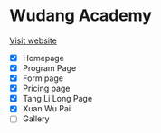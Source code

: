 # Wudang Academy

[Visit website](https://tchret.github.io/wudang)

- [x] Homepage
- [x] Program Page
- [x] Form page
- [x] Pricing page
- [x] Tang Li Long Page
- [x] Xuan Wu Pai
- [ ] Gallery
